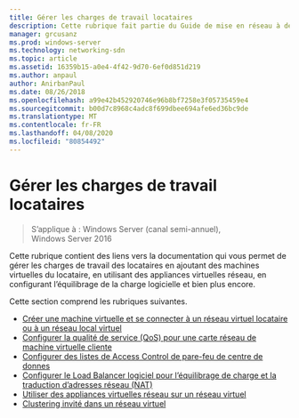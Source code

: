 ```yaml
---
title: Gérer les charges de travail locataires
description: Cette rubrique fait partie du Guide de mise en réseau à définition logicielle sur la gestion des charges de travail client et des réseaux virtuels dans Windows Server 2016.
manager: grcusanz
ms.prod: windows-server
ms.technology: networking-sdn
ms.topic: article
ms.assetid: 16359b15-a0e4-4f42-9d70-6ef0d851d219
ms.author: anpaul
author: AnirbanPaul
ms.date: 08/26/2018
ms.openlocfilehash: a99e42b452920746e96b8bf7258e3f05735459e4
ms.sourcegitcommit: b00d7c8968c4adc8f699dbee694afe6ed36bc9de
ms.translationtype: MT
ms.contentlocale: fr-FR
ms.lasthandoff: 04/08/2020
ms.locfileid: "80854492"
---
```

# <a name="manage-tenant-workloads"></a>Gérer les charges de travail locataires

>S’applique à : Windows Server (canal semi-annuel), Windows Server 2016

Cette rubrique contient des liens vers la documentation qui vous permet de gérer les charges de travail des locataires en ajoutant des machines virtuelles du locataire, en utilisant des appliances virtuelles réseau, en configurant l’équilibrage de la charge logicielle et bien plus encore.

Cette section comprend les rubriques suivantes.

- [Créer une machine virtuelle et se connecter à un réseau virtuel locataire ou à un réseau local virtuel](Create-a-Tenant-VM.md)
- [Configurer la qualité de service (QoS) pour une carte réseau de machine virtuelle cliente](Configure-QoS-for-Tenant-VM-Network-Adapter.md)
- [Configurer des listes de Access Control de pare-feu de centre de donnes](Configure-Datacenter-Firewall-ACLs.md)
- [Configurer le Load Balancer logiciel pour l’équilibrage de charge et la traduction d’adresses réseau (NAT)](Configure-SLB-and-NAT.md)
- [Utiliser des appliances virtuelles réseau sur un réseau virtuel](Use-Network-Virtual-Appliances-on-a-VN.md)
- [Clustering invité dans un réseau virtuel](guest-clustering.md)